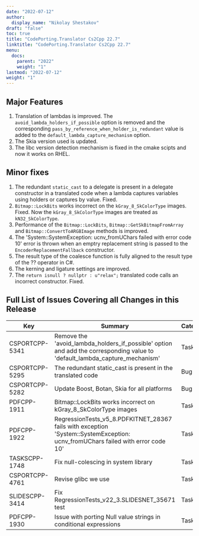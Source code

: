 ```yaml
---
date: "2022-07-12"
author:
  display_name: "Nikolay Shestakov"
draft: "false"
toc: true
title: "CodePorting.Translator Cs2Cpp 22.7"
linktitle: "CodePorting.Translator Cs2Cpp 22.7"
menu:
  docs:
    parent: "2022"
    weight: "1"
lastmod: "2022-07-12"
weight: "1"
---
```


## Major Features ##

1. Translation of lambdas is improved. The `avoid_lambda_holders_if_possible` option is removed and the corresponding `pass_by_reference_when_holder_is_redundant` value is added to the `default_lambda_capture_mechanism` option.
1. The Skia version used is updated.
1. The libc version detection mechanism is fixed in the cmake scipts and now it works on RHEL.

## Minor fixes ##

1. The redundant `static_cast` to a delegate is present in a delegate constructor in a translated code when a lambda captures variables using holders or captures by value. Fixed.
1. `Bitmap::LockBits` works incorrect on the `kGray_8_SkColorType` images. Fixed. Now the `kGray_8_SkColorType` images are treated as `kN32_SkColorType`.
1. Performance of the `Bitmap::LockBits`, `Bitmap::GetSkBitmapFromArray` and `Bitmap::ConvertToARGBImage` methods is improved.
1. The 'System::SystemException: ucnv_fromUChars failed with error code 10' error is thrown when an emptry replacement string is passed to the `EncoderReplacementFallback` constructor.
1. The result type of the coalesce function is fully aligned to the result type of the ?? operator in C#.
1. The kerning and ligature settings are improved.
1. The `return isnull ? nullptr : u"relax";` translated code calls an incorrect constructor. Fixed.


## Full List of Issues Covering all Changes in this Release ##

| Key | Summary | Category |
| --- | --- | --- |
| CSPORTCPP-5341 | Remove the 'avoid_lambda_holders_if_possible' option and add the corresponding value to 'default_lambda_capture_mechanism' | Task |
| CSPORTCPP-5295 | The redundant static_cast is present in the translated code | Bug |
| CSPORTCPP-5282 | Update Boost, Botan, Skia for all platforms| Bug |
| PDFCPP-1911 | Bitmap::LockBits works incorrect on kGray_8_SkColorType images | Task |
| PDFCPP-1922 | RegressionTests_v5_8.PDFKITNET_28367 fails with exception 'System::SystemException: ucnv_fromUChars failed with error code 10' | Task |
| TASKSCPP-1748 | Fix null-colescing in system library | Task |
| CSPORTCPP-4761 | Revise glibc we use | Task |
| SLIDESCPP-3414 | Fix RegressionTests_v22_3.SLIDESNET_35671 test | Task |
| PDFCPP-1930 | Issue with porting Null value strings in conditional expressions | Task |
